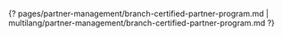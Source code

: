 {? pages/partner-management/branch-certified-partner-program.md | multilang/partner-management/branch-certified-partner-program.md ?}
